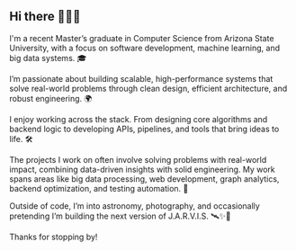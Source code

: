 ## Hi there 👩🏻‍💻

I'm a recent Master’s graduate in Computer Science from Arizona State University, with a focus on software development, machine learning, and big data systems. 🎓

I’m passionate about building scalable, high-performance systems that solve real-world problems through clean design, efficient architecture, and robust engineering. 🌍

I enjoy working across the stack. From designing core algorithms and backend logic to developing APIs, pipelines, and tools that bring ideas to life. 🛠️

The projects I work on often involve solving problems with real-world impact, combining data-driven insights with solid engineering. My work spans areas like big data processing, web development, graph analytics, backend optimization, and testing automation. 🚀

Outside of code, I’m into astronomy, photography, and occasionally pretending I’m building the next version of J.A.R.V.I.S. 🛰️✨🤣

Thanks for stopping by!
